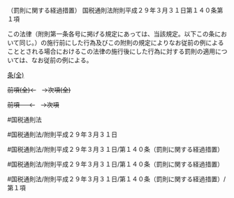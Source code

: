 （罰則に関する経過措置）
国税通則法附則平成２９年３月３１日第１４０条第１項

この法律（附則第一条各号に掲げる規定にあっては、当該規定。以下この条において同じ。）の施行前にした行為及びこの附則の規定によりなお従前の例によることとされる場合におけるこの法律の施行後にした行為に対する罰則の適用については、なお従前の例による。

[条(全)](国税通則法＿＿＿＿附則平成２９年３月３１日第１４０条_.md)

~~前項(全)←~~　~~→次項(全)~~

~~前項 　 ←~~　~~→次項~~



#国税通則法

#国税通則法/附則平成２９年３月３１日

#国税通則法/附則平成２９年３月３１日/第１４０条（罰則に関する経過措置）

#国税通則法/附則平成２９年３月３１日/第１４０条（罰則に関する経過措置）

#国税通則法/附則平成２９年３月３１日/第１４０条（罰則に関する経過措置）/第１項

